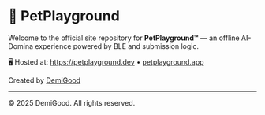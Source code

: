 # 🖤 PetPlayground

Welcome to the official site repository for **PetPlayground™** — an offline AI-Domina experience powered by BLE and submission logic.

🖥 Hosted at: https://petplayground.dev • [petplayground.app](https://petplayground.app)

Created by [DemiGood](https://github.com/demigood-dev)

---

© 2025 DemiGood. All rights reserved.
